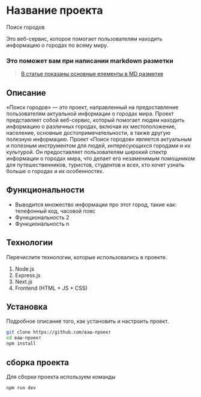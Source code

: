 # Название проекта
Поиск городов

Это веб-сервис, которое помогает пользователям находить информацию о городах по всему миру.

### Это поможет вам при написании markdown разметки

> [В статье показаны основные елементы в MD разметке](https://doka-guide.vercel.app/tools/markdown/)

## Описание

«Поиск городов» — это проект, направленный на предоставление пользователям актуальной информации о городах мира. Проект представляет собой веб-сервис, который помогает людям находить информацию о различных городах, включая их местоположение, население, основные достопримечательности, а также другую полезную информацию.
Проект «Поиск городов» является актуальным и полезным инструментом для людей, интересующихся городами и их культурой. Он предоставляет пользователям широкий спектр информации о городах мира, что делает его незаменимым помощником для путешественников, туристов, студентов и всех, кто хочет узнать больше о городах и их особенностях.

## Функциональности

- Выводится множество информации про этот город, такие как: телефонный код, часовой пояс
- Функциональность 2
- Функциональность n

## Технологии

Перечислите технологии, которые использовались в проекте.

1. Node.js
2. Express.js
3. Next.js
4. Frontend (HTML + JS + CSS)

## Установка

Подробное описание того, как установить и настроить проект.

```bash
git clone https://github.com/ваш-проект
cd ваш-проект
npm install
```

## сборка проекта

Для сборки проекта используем команды

```bash
npm run dev
```
